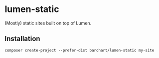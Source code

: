 # lumen-static
(Mostly) static sites built on top of Lumen.

## Installation
```
composer create-project --prefer-dist barchart/lumen-static my-site
```
